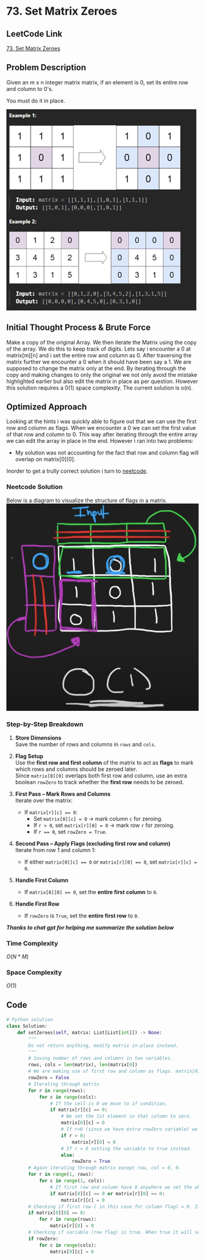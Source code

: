 # 73. Set Matrix Zeroes

## LeetCode Link
[73. Set Matrix Zeroes](https://leetcode.com/problems/set-matrix-zeroes/description/)

## Problem Description
Given an m x n integer matrix matrix, if an element is 0, set its entire row and column to 0's.

You must do it in place.

![Example](/Daily/screenshots/73/examples.png)

## Initial Thought Process & Brute Force
Make a copy of the original Array. We then iterate the Matrix using the copy of the array. We do this to keep track of digits. Lets say i encounter a 0 at matrix[m][n] and i set the entire row and column as 0. After traversing the matrix further we encounter a 0 when it should have been say a 1. We are supposed to change the matrix only at the end. By iterating through the copy and making changes to only the original we not only avoid the mistake highlighted earlier but also edit the matrix in place as per question. However this solution requires a 0(1) space complexity. The current solution is o(n).

## Optimized Approach
Looking at the hints i was quickly able to figure out that we can use the first row and column as flags. When we encounter a 0 we can set the first value of that row and column to 0. This way after iterating through the entire array we can edit the array in place in the end. However i ran into two problems:
* My solution was not accounting for the fact that row and column flag will overlap on matrix[0][0].

Inorder to get a trully correct solution i turn to [neetcode](https://www.youtube.com/watch?v=T41rL0L3Pnw).

### Neetcode Solution

Below is a diagram to visualize the structure of flags in a matrix.
![Diagram of matrix](/Daily/screenshots/73/diagram.png)

### Step-by-Step Breakdown

1. **Store Dimensions**  
   Save the number of rows and columns in `rows` and `cols`.

2. **Flag Setup**  
   Use the **first row and first column** of the matrix to act as **flags** to mark which rows and columns should be zeroed later.  
   Since `matrix[0][0]` overlaps both first row and column, use an extra boolean `rowZero` to track whether the **first row** needs to be zeroed.

3. **First Pass – Mark Rows and Columns**  
   Iterate over the matrix:  
   - If `matrix[r][c] == 0`:
     - Set `matrix[0][c] = 0` → mark column `c` for zeroing.
     - If `r > 0`, set `matrix[r][0] = 0` → mark row `r` for zeroing.
     - If `r == 0`, set `rowZero = True`.

4. **Second Pass – Apply Flags (excluding first row and column)**  
   Iterate from row 1 and column 1:
   - If either `matrix[0][c] == 0` or `matrix[r][0] == 0`, set `matrix[r][c] = 0`.

5. **Handle First Column**  
   - If `matrix[0][0] == 0`, set the **entire first column** to `0`.

6. **Handle First Row**  
   - If `rowZero` is `True`, set the **entire first row** to `0`.

***Thanks to chat gpt for helping me summarize the solution below***

### Time Complexity
$O(N * M)$ 

### Space Complexity
$O(1)$ 

## Code
```python
# Python solution
class Solution:
    def setZeroes(self, matrix: List[List[int]]) -> None:
        """
        Do not return anything, modify matrix in-place instead.
        """
        # Saving number of rows and columns in two variables.
        rows, cols = len(matrix), len(matrix[0])
        # We are making use of first row and column as flags. matrix[0][0] will overlap for rows and columns so taking an extra variable. 
        rowZero = False
        # Iterating through matrix
        for r in range(rows):
            for c in range(cols):
                # If the cell is 0 we move to if condition.
                if matrix[r][c] == 0:
                    # We set the 1st element in that column to zero.
                    matrix[0][c] = 0
                    # If r>0 (since we have extra rowZero variable) we set first element in that particular row to zero.
                    if r > 0:
                        matrix[r][0] = 0
                    # If r = 0 setting the variable to true instead.
                    else:
                        rowZero = True
        # Again iterating through matrix except row, col = 0, 0.
        for r in range(1, rows):
            for c in range(1, cols):
                # If first row and column have 0 anywhere we set the whole row/column to zero.
                if matrix[0][c] == 0 or matrix[r][0] == 0:
                    matrix[r][c] = 0
        # Checking if first row ( in this case for column flag) = 0. If true it will update the whole column to zero.
        if matrix[0][0] == 0:
            for r in range(rows):
                matrix[r][0] = 0
        # Checking if variable (row flag) is true. When true it will set whole row 0 to the value 0.
        if rowZero:
            for c in range(cols):
                matrix[0][c] = 0                  
